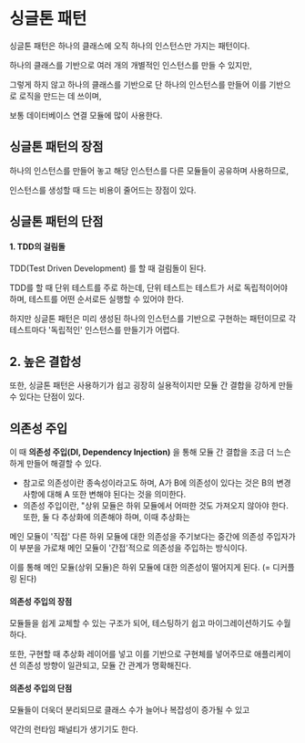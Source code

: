# 싱글톤 패턴
싱글톤 패턴은 하나의 클래스에 오직 하나의 인스턴스만 가지는 패턴이다.

하나의 클래스를 기반으로 여러 개의 개별적인 인스턴스를 만들 수 있지만, 

그렇게 하지 않고 하나의 클래스를 기반으로 단 하나의 인스턴스를 만들어 이를 기반으로 로직을 만드는 데 쓰이며, 

보통 데이터베이스 연결 모듈에 많이 사용한다.

## 싱글톤 패턴의 장점
하나의 인스턴스를 만들어 놓고 해당 인스턴스를 다른 모듈들이 공유하며 사용하므로, 

인스턴스를 생성할 때 드는 비용이 줄어드는 장점이 있다.

## 싱글톤 패턴의 단점
#### 1. TDD의 걸림돌
TDD(Test Driven Development) 를 할 때 걸림돌이 된다.

TDD를 할 때 단위 테스트를 주로 하는데, 단위 테스트는 테스트가 서로 독립적이어야 하며, 테스트를 어떤 순서로든 실행할 수 있어야 한다.

하지만 싱글톤 패턴은 미리 생성된 하나의 인스턴스를 기반으로 구현하는 패턴이므로 각 테스트마다 '독립적인' 인스턴스를 만들기가 어렵다.

## 2. 높은 결합성
또한, 싱글톤 패턴은 사용하기가 쉽고 굉장히 실용적이지만 모듈 간 결합을 강하게 만들 수 있다는 단점이 있다.

## 의존성 주입
이 때 **의존성 주입(DI, Dependency Injection)** 을 통해 모듈 간 결합을 조금 더 느슨하게 만들어 해결할 수 있다.
- 참고로 의존성이란 종속성이라고도 하며, A가 B에 의존성이 있다는 것은 B의 변경 사항에 대해 A 또한 변해야 된다는 것을 의미한다.
- 의존성 주입이란, "상위 모듈은 하위 모듈에서 어떠한 것도 가져오지 않아야 한다. 또한, 둘 다 추상화에 의존해야 하며, 이때 추상화는 

메인 모듈이 '직접' 다른 하위 모듈에 대한 의존성을 주기보다는 중간에 의존성 주입자가 이 부분을 가로채 메인 모듈이 '간접'적으로 의존성을 주입하는 방식이다.

이를 통해 메인 모듈(상위 모듈)은 하위 모듈에 대한 의존성이 떨어지게 된다. (= 디커플링 된다)

#### 의존성 주입의 장점
모듈들을 쉽게 교체할 수 있는 구조가 되어, 테스팅하기 쉽고 마이그레이션하기도 수월하다.

또한, 구현할 때 추상화 레이어를 넣고 이를 기반으로 구현체를 넣어주므로 애플리케이션 의존성 방향이 일관되고, 모듈 간 관계가 명확해진다.

#### 의존성 주입의 단점
모듈들이 더욱더 분리되므로 클래스 수가 늘어나 복잡성이 증가될 수 있고

약간의 런타임 패널티가 생기기도 한다.
